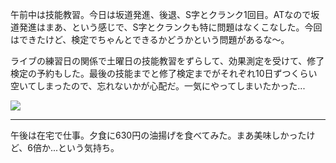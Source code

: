 午前中は技能教習。今日は坂道発進、後退、S字とクランク1回目。ATなので坂道発進はまあ、という感じで、S字とクランクも特に問題はなくこなした。今回はできたけど、検定でちゃんとできるかどうかという問題があるな〜。

ライブの練習日の関係で土曜日の技能教習をずらして、効果測定を受けて、修了検定の予約もした。最後の技能までと修了検定までがそれぞれ10日ずつくらい空いてしまったので、忘れないかが心配だ。一気にやってしまいたかった...

![](https://photos.apkas.net/medium/202505/20250526-3X000547.webp)

---

午後は在宅で仕事。夕食に630円の油揚げを食べてみた。まあ美味しかったけど、6倍か...という気持ち。
